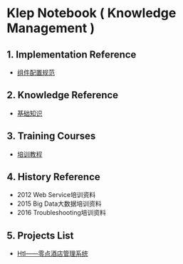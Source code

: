 # Klep Notebook \( Knowledge Management \)

## 1. Implementation Reference

* [组件配置规范](/environment/specifications/21component-spec.md)

## 2. Knowledge Reference

* [基础知识](/reference/basic-knowledge.md)

## 3. Training Courses

* [培训教程](/training-courses/web-service-training.md)

## 4. History Reference

* 2012 Web Service培训资料
* 2015 Big Data大数据培训资料
* 2016 Troubleshooting培训资料

## 5. Projects List

* [Htl——零点酒店管理系统](/projects/hotel-system.md)



